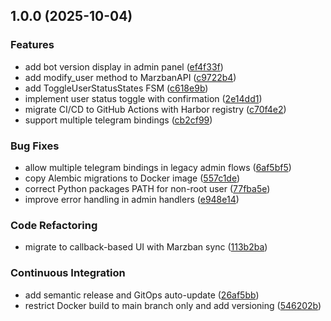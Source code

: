 ## 1.0.0 (2025-10-04)

### Features

* add bot version display in admin panel ([ef4f33f](https://github.com/GezzyDax/marzban-telegram-bot/commit/ef4f33fc50c3a6cbe2378d2bc13dca17a6800348))
* add modify_user method to MarzbanAPI ([c9722b4](https://github.com/GezzyDax/marzban-telegram-bot/commit/c9722b40eb04eb76392b8852fad59f8964992284))
* add ToggleUserStatusStates FSM ([c618e9b](https://github.com/GezzyDax/marzban-telegram-bot/commit/c618e9b632eef1e570477554f08b82a9c89aa7a1))
* implement user status toggle with confirmation ([2e14dd1](https://github.com/GezzyDax/marzban-telegram-bot/commit/2e14dd13e9457205fb0c7098882c642949436bb3))
* migrate CI/CD to GitHub Actions with Harbor registry ([c70f4e2](https://github.com/GezzyDax/marzban-telegram-bot/commit/c70f4e29ba1ebb02aea7d8bd1e7e01ddcd7d0026))
* support multiple telegram bindings ([cb2cf99](https://github.com/GezzyDax/marzban-telegram-bot/commit/cb2cf99ba4d46d8e72924a10038cf3c0d1138349))

### Bug Fixes

* allow multiple telegram bindings in legacy admin flows ([6af5bf5](https://github.com/GezzyDax/marzban-telegram-bot/commit/6af5bf57ac72e5ff802890e7c11d361b721b4ca7))
* copy Alembic migrations to Docker image ([557c1de](https://github.com/GezzyDax/marzban-telegram-bot/commit/557c1de60adf030d981635569231d918647b3b5b))
* correct Python packages PATH for non-root user ([77fba5e](https://github.com/GezzyDax/marzban-telegram-bot/commit/77fba5ecd764d38ef00fc8cffe275f7141429f5f))
* improve error handling in admin handlers ([e948e14](https://github.com/GezzyDax/marzban-telegram-bot/commit/e948e14fba10f47f7a4463c23d228b6def887aa8))

### Code Refactoring

* migrate to callback-based UI with Marzban sync ([113b2ba](https://github.com/GezzyDax/marzban-telegram-bot/commit/113b2ba8a5928a6d98b226491aec598e8362173a))

### Continuous Integration

* add semantic release and GitOps auto-update ([26af5bb](https://github.com/GezzyDax/marzban-telegram-bot/commit/26af5bb1cf343f7d06f2dfffc815f64e9da67c1b))
* restrict Docker build to main branch only and add versioning ([546202b](https://github.com/GezzyDax/marzban-telegram-bot/commit/546202b6103346cf2f4a88299a49de153d95e8a2))
